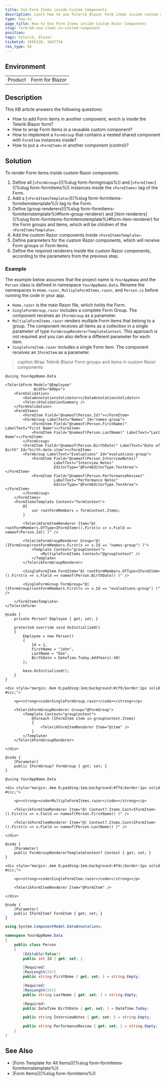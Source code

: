 ```yaml
---
title: Use Form Items inside Custom Components
description: Learn how to use Telerik Blazor Form items inside custom components. See how to add Form items to child components of the Telerik Blazor Form and the FormItemsTemplate.
type: how-to
page_title: How to Use Form Items inside Custom Razor Components
slug: form-kb-use-items-in-custom-component
position: 
tags: telerik, blazor
ticketid: 1656228, 1647734
res_type: kb
---
```


## Environment

<table>
    <tbody>
        <tr>
            <td>Product</td>
            <td>Form for Blazor</td>
        </tr>
    </tbody>
</table>


## Description

This KB article answers the following questions:

* How to add Form items in another component, wnich is inside the Telerik Blazor form?
* How to wrap Form items in a reusable custom component?
* How to implement a `FormGroup` that contains a nested shared component with `FormItem` instances inside?
* How to put a `<FormItem>` in another component (control)?


## Solution

To render Form items inside custom Razor components:

1. Define all [`<FormGroup>`]({%slug form-formgroups%}) and [`<FormItem>`]({%slug form-formitems%}) instances inside the `<FormItems>` tag of the Form.
1. Add a [`<FormItemsTemplate>`]({%slug form-formitems-formitemstemplate%}) tag to the Form.
1. Define [group renderers]({%slug form-formitems-formitemstemplate%}#form-group-renderer) and [item renderers]({%slug form-formitems-formitemstemplate%}#form-item-renderer) for the Form groups and items, which will be children of the `<FormItemsTemplate>`.
1. Add the custom Razor components inside `<FormItemsTemplate>`.
1. Define parameters for the custom Razor components, which will receive Form groups or Form items.
1. Define the required renderers inside the custom Razor components, according to the parameters from the previous step.

### Example

The example below assumes that the project name is `YourAppName` and the `Person` class is defined in namespace `YourAppName.Data`. Rename the namespaces in `Home.razor`, `MultipleFormItems.razor`, and `Person.cs` before running the code in your app.

* `Home.razor` is the main Razor file, which holds the Form.
* `SingleFormGroup.razor` includes a complete Form Group. The component receives an `IFormGroup` as a parameter.
* `MultipleFormItems.razor` renders multiple Form items that belong to a group. The component receives all items as a collection in a single parameter of type `FormGroupRendererTemplateContext`. This approach is not required and you can also define a different parameter for each item.
* `SingleFormItem.razor` includes a single Form item. The component receives an `IFormItem` as a parameter.

>caption Wrap Telerik Blazor Form groups and items in custom Razor components

<div class="skip-repl"></div>

````RAZOR Home.razor
@using YourAppName.Data

<TelerikForm Model="@Employee"
             Width="600px">
    <FormValidation>
        <DataAnnotationsValidator></DataAnnotationsValidator>
        <TelerikValidationSummary />
    </FormValidation>
    <FormItems>
        <FormItem Field="@nameof(Person.Id)"></FormItem>
        <FormGroup LabelText="Names" Id="names-group">
            <FormItem Field="@nameof(Person.FirstName)" LabelText="First Name"></FormItem>
            <FormItem Field="@nameof(Person.LastName)" LabelText="Last Name"></FormItem>
        </FormGroup>
        <FormItem Field="@nameof(Person.BirthDate)" LabelText="Date of Birth" Id="birth-date-item"></FormItem>
        <FormGroup LabelText="Evaluations" Id="evaluations-group">
            <FormItem Field="@nameof(Person.InterviewNotes)"
                      LabelText="Interview Notes"
                      EditorType="@FormEditorType.TextArea"></FormItem>
            <FormItem Field="@nameof(Person.PerformanceReview)"
                      LabelText="Performance Notes"
                      EditorType="@FormEditorType.TextArea"></FormItem>
        </FormGroup>
    </FormItems>
    <FormItemsTemplate Context="formContext">
        @{
            var rootFormMembers = formContext.Items;
        }

        <TelerikFormItemRenderer Item="@( rootFormMembers.OfType<IFormItem>().First(x => x.Field == nameof(Person.Id)) )" />

        <TelerikFormGroupRenderer Group="@( (IFormGroup)rootFormMembers.First(x => x.Id == "names-group") )">
            <Template Context="groupContext">
                <MultipleFormItems Context="@groupContext" />
            </Template>
        </TelerikFormGroupRenderer>

        <SingleFormItem FormItem="@( rootFormMembers.OfType<IFormItem>().First(x => x.Field == nameof(Person.BirthDate)) )" />

        <SingleFormGroup FormGroup="@( (IFormGroup)rootFormMembers.First(x => x.Id == "evaluations-group") )" />

    </FormItemsTemplate>
</TelerikForm>

@code {
    private Person? Employee { get; set; }

    protected override void OnInitialized()
    {
        Employee = new Person()
        {
            Id = 1,
            FirstName = "John",
            LastName = "Doe",
            BirthDate = DateTime.Today.AddYears(-30)
        };

        base.OnInitialized();
    }
}
````
````RAZOR SingleFormGroup.razor
<div style="margin:.6em 0;padding:1em;background:#cf9;border:1px solid #ccc;">

    <p><strong><code>SingleFormGroup.razor</code></strong></p>

    <TelerikFormGroupRenderer Group="@FormGroup">
        <Template Context="groupContext">
            @foreach (IFormItem item in groupContext.Items)
            {
                <TelerikFormItemRenderer Item="@item" />
            }
        </Template>
    </TelerikFormGroupRenderer>

</div>

@code {
    [Parameter]
    public IFormGroup? FormGroup { get; set; }
}
````
````RAZOR MultipleFormItems.razor
@using YourAppName.Data

<div style="margin:.4em 0;padding:1em;background:#ffd;border:1px solid #ccc;">

    <p><strong><code>MultipleFormItems.razor</code></strong></p>

    <TelerikFormItemRenderer Item="@( Context?.Items.Cast<IFormItem>().First(x => x.Field == nameof(Person.FirstName)) )" />

    <TelerikFormItemRenderer Item="@( Context?.Items.Cast<IFormItem>().First(x => x.Field == nameof(Person.LastName)) )" />

</div>

@code {
    [Parameter]
    public FormGroupRendererTemplateContext? Context { get; set; }
}
````
````RAZOR SingleFormItem.razor
<div style="margin:.4em 0;padding:1em;background:#fdc;border:1px solid #ccc;">

    <p><strong><code>SingleFormItem.razor</code></strong></p>

    <TelerikFormItemRenderer Item="@FormItem" />

</div>

@code {
    [Parameter]
    public IFormItem? FormItem { get; set; }
}
````
````C# Person.cs
using System.ComponentModel.DataAnnotations;

namespace YourAppName.Data
{
    public class Person
    {
        [Editable(false)]
        public int Id { get; set; }

        [Required]
        [MaxLength(24)]
        public string FirstName { get; set; } = string.Empty;

        [Required]
        [MaxLength(24)]
        public string LastName { get; set; } = string.Empty;

        [Required]
        public DateTime BirthDate { get; set; } = DateTime.Today;

        public string InterviewNotes { get; set; } = string.Empty;

        public string PerformanceReview { get; set; } = string.Empty;
    }
}
````


## See Also

* [Form Template for All Items]({%slug form-formitems-formitemstemplate%})
* [Form Items]({%slug form-formitems%})
